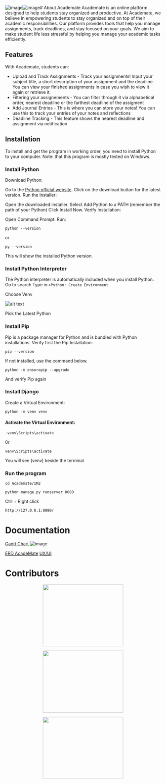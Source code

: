 ![image](https://github.com/user-attachments/assets/e5fb472d-2100-480e-b1a3-6e2621f7afb9)![image](https://github.com/user-attachments/assets/bb145e12-b0a0-4177-a19c-8f14af2a5119)# About Academate
Academate is an online platform designed to help students stay organized and productive. At Academate, we believe in empowering students to stay organized and on top of their academic responsibilities. Our platform provides tools that help you manage assignments, track deadlines, and stay focused on your goals. We aim to make student life less stressful by helping you manage your academic tasks efficiently.

## Features
With Academate, students can:
   - Upload and Track Assignments - Track your assignments! Input your subject title, a short description of your assignment and the deadline. You can view your finished assignments in case you wish to view it again or retrieve it.
   - Filtering your assignements - You can filter through it via alphabetical order, nearest deadline or the farthest deadline of the assigment
   - Add Journal Entries - This is where you can store your notes! You can use this to track your entries of your notes and reflections
   - Deadline Tracking - This feature shows the nearest deadline and assignment via notification

## Installation
To install and get the program in working order, you need to install Python to your computer.
Note: that this program is mostly tested on Windows.

### Install Python
Download Python:

Go to the [Python official website](https://www.python.org/downloads/).
Click on the download button for the latest version.
Run the Installer:

Open the downloaded installer.
Select Add Python to a PATH (remember the path of your Python)
Click Install Now.
Verify Installation:

Open Command Prompt.
Run:
```
python --version
```
or
```
py --version
```
This will show the installed Python version.

### Install Python Interpreter 
The Python interpreter is automatically included when you install Python.
Go to search
Type in ```>Python: Create Environment```

Choose Venv

![alt text](https://file.garden/ZRY11nIP2EXOR4n3/GitHub/Screenshot%202024-12-08%20115431.png)

Pick the Latest Python

### Install Pip
Pip is a package manager for Python and is bundled with Python installations.
Verify first the Pip Installation:

```
pip --version
```
If not installed, use the command below.

```
python -m ensurepip --upgrade
```
And verify Pip again

### Install Django
Create a Virtual Environment:

```
python -m venv venv
```

#### Activate the Virtual Environment:

```
.venv\Scripts\activate
```
0r

```
venv\Scripts\activate
```
You will see (venv) beside the terminal
### Run the program

```
cd Academate/IM2
```

```
python manage.py runserver 8080
```

Ctrl + Right click
```
http://127.0.0.1:8080/
```

# Documentation
[Gantt Chart](https://docs.google.com/spreadsheets/d/1ca0ybWjHeHQHuCkDHali0feMHRCaOgq4j0gzN7t9cD8/edit?usp=sharing)
![image](https://github.com/user-attachments/assets/1a4664e0-f7b1-4bc0-8a3d-781454841ae1)


[ERD AcadeMate](https://lucid.app/lucidchart/1e2a0030-431b-4dad-902a-bf9d04b5078b/edit?beaconFlowId=D3E64F2F9FDCF064&invitationId=inv_7444dbf4-1a15-4216-b5e5-c79ac698f0ee&page=0_0#)
[UX/UI](https://www.figma.com/design/2axIfrvskVSAeCO6U2j7RO/Untitled?node-id=0-1&t=SK59hRDDq0a7CAFe-1)


# Contributors
<p align="center">
  <img width="260" height="200" src="https://scontent.fceb2-2.fna.fbcdn.net/v/t39.30808-1/462101278_508801152002813_5193789042383961383_n.jpg?stp=dst-jpg_s200x200_tt6&_nc_cat=102&ccb=1-7&_nc_sid=0ecb9b&_nc_eui2=AeEMMWbT_fCH4rWX5Q_gCcn4bfDM77yYbHZt8MzvvJhsdtps3NIkm5PrrzjJJ6X399eQTIuBFNEPw3ZIA_nJHQc-&_nc_ohc=qGQlkNnmPtQQ7kNvgGoyueG&_nc_zt=24&_nc_ht=scontent.fceb2-2.fna&_nc_gid=ALrV74R9dQl7aNO1x6stbm9&oh=00_AYDYDsf5Mw1lRM7St6ABmndVI3Bjuo5bm4jV7ieatyF3Yw&oe=675C4CD9">
</p>

<p align="center">
  <img width="260" height="200" src="https://scontent.fceb2-2.fna.fbcdn.net/v/t39.30808-6/415970330_2590786074411541_3314234198786471097_n.jpg?_nc_cat=110&ccb=1-7&_nc_sid=6ee11a&_nc_eui2=AeHhZyMkf_b7wKxsg2PDT_1Z5YxOcOsphNDljE5w6ymE0B8GnmD4l23v19rlPMQp6M4SddCqn8O7SnMy_HJ4V_0R&_nc_ohc=uGjyNoXy1AMQ7kNvgE2HfLj&_nc_zt=23&_nc_ht=scontent.fceb2-2.fna&_nc_gid=AVdu2qCVHzmBjTFtVrC32At&oh=00_AYAAXa0pjnmkDca1Ikhfnm85dqxItwAZIZo8ONoVbwr7kA&oe=675C5086">
</p>

<p align="center">
  <img width="260" height="200" src="![image](https://github.com/user-attachments/assets/f3e90e5c-2513-4fff-b225-1160d8cdd01e)
">
</p>
